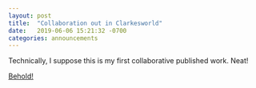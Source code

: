 ```yaml
---
layout: post
title:  "Collaboration out in Clarkesworld"
date:   2019-06-06 15:21:32 -0700
categories: announcements
---
```


Technically, I suppose this is my first collaborative published work. Neat!

[Behold!](http://clarkesworldmagazine.com/nelson-wahls_11_20/)
